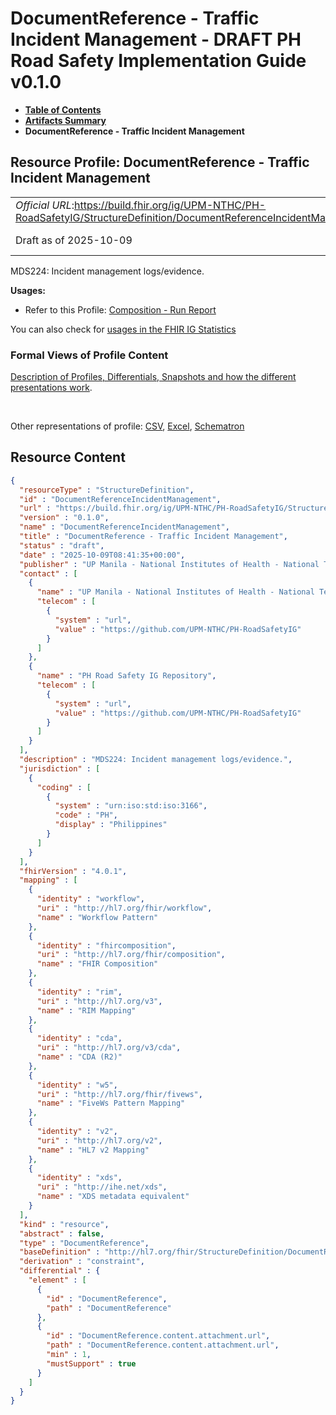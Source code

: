 # DocumentReference - Traffic Incident Management - DRAFT PH Road Safety Implementation Guide v0.1.0

* [**Table of Contents**](toc.md)
* [**Artifacts Summary**](artifacts.md)
* **DocumentReference - Traffic Incident Management**

## Resource Profile: DocumentReference - Traffic Incident Management 

| | |
| :--- | :--- |
| *Official URL*:https://build.fhir.org/ig/UPM-NTHC/PH-RoadSafetyIG/StructureDefinition/DocumentReferenceIncidentManagement | *Version*:0.1.0 |
| Draft as of 2025-10-09 | *Computable Name*:DocumentReferenceIncidentManagement |

 
MDS224: Incident management logs/evidence. 

**Usages:**

* Refer to this Profile: [Composition - Run Report](StructureDefinition-CompositionRunReport.md)

You can also check for [usages in the FHIR IG Statistics](https://packages2.fhir.org/xig/example.fhir.ph.roadsafety|current/StructureDefinition/DocumentReferenceIncidentManagement)

### Formal Views of Profile Content

 [Description of Profiles, Differentials, Snapshots and how the different presentations work](http://build.fhir.org/ig/FHIR/ig-guidance/readingIgs.html#structure-definitions). 

 

Other representations of profile: [CSV](StructureDefinition-DocumentReferenceIncidentManagement.csv), [Excel](StructureDefinition-DocumentReferenceIncidentManagement.xlsx), [Schematron](StructureDefinition-DocumentReferenceIncidentManagement.sch) 



## Resource Content

```json
{
  "resourceType" : "StructureDefinition",
  "id" : "DocumentReferenceIncidentManagement",
  "url" : "https://build.fhir.org/ig/UPM-NTHC/PH-RoadSafetyIG/StructureDefinition/DocumentReferenceIncidentManagement",
  "version" : "0.1.0",
  "name" : "DocumentReferenceIncidentManagement",
  "title" : "DocumentReference - Traffic Incident Management",
  "status" : "draft",
  "date" : "2025-10-09T08:41:35+00:00",
  "publisher" : "UP Manila - National Institutes of Health - National Telehealth Center",
  "contact" : [
    {
      "name" : "UP Manila - National Institutes of Health - National Telehealth Center",
      "telecom" : [
        {
          "system" : "url",
          "value" : "https://github.com/UPM-NTHC/PH-RoadSafetyIG"
        }
      ]
    },
    {
      "name" : "PH Road Safety IG Repository",
      "telecom" : [
        {
          "system" : "url",
          "value" : "https://github.com/UPM-NTHC/PH-RoadSafetyIG"
        }
      ]
    }
  ],
  "description" : "MDS224: Incident management logs/evidence.",
  "jurisdiction" : [
    {
      "coding" : [
        {
          "system" : "urn:iso:std:iso:3166",
          "code" : "PH",
          "display" : "Philippines"
        }
      ]
    }
  ],
  "fhirVersion" : "4.0.1",
  "mapping" : [
    {
      "identity" : "workflow",
      "uri" : "http://hl7.org/fhir/workflow",
      "name" : "Workflow Pattern"
    },
    {
      "identity" : "fhircomposition",
      "uri" : "http://hl7.org/fhir/composition",
      "name" : "FHIR Composition"
    },
    {
      "identity" : "rim",
      "uri" : "http://hl7.org/v3",
      "name" : "RIM Mapping"
    },
    {
      "identity" : "cda",
      "uri" : "http://hl7.org/v3/cda",
      "name" : "CDA (R2)"
    },
    {
      "identity" : "w5",
      "uri" : "http://hl7.org/fhir/fivews",
      "name" : "FiveWs Pattern Mapping"
    },
    {
      "identity" : "v2",
      "uri" : "http://hl7.org/v2",
      "name" : "HL7 v2 Mapping"
    },
    {
      "identity" : "xds",
      "uri" : "http://ihe.net/xds",
      "name" : "XDS metadata equivalent"
    }
  ],
  "kind" : "resource",
  "abstract" : false,
  "type" : "DocumentReference",
  "baseDefinition" : "http://hl7.org/fhir/StructureDefinition/DocumentReference",
  "derivation" : "constraint",
  "differential" : {
    "element" : [
      {
        "id" : "DocumentReference",
        "path" : "DocumentReference"
      },
      {
        "id" : "DocumentReference.content.attachment.url",
        "path" : "DocumentReference.content.attachment.url",
        "min" : 1,
        "mustSupport" : true
      }
    ]
  }
}

```
